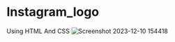 # Instagram_logo
Using HTML And CSS
![Screenshot 2023-12-10 154418](https://github.com/Rushi-Suryaa2601/Instagram_logo/assets/151115201/5c6c7477-3923-4b3e-9fdb-49a4e6010a68)
